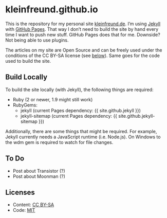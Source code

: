 # kleinfreund.github.io

This is the repository for my personal site [kleinfreund.de](http://hey.kleinfreund.de). I’m using [Jekyll](http://jekyllrb.com) with [GitHub Pages](https://pages.github.com). That way I don’t need to build the site by hand every time I want to push new stuff. GitHub Pages does that for me. Downside? Not being able to use plugins.

The articles on my site are Open Source and can be freely used under the conditions of the CC BY-SA license (see [below](#licenses)). Same goes for the code used to build the site.

## Build Locally

To build the site locally (with Jekyll), the following things are required:

- Ruby (2 or newer, 1.9 might still work)
- RubyGems:
    - jekyll (current Pages dependency: {{ site.github.jekyll }})
    - jekyll-sitemap (current Pages dependency: {{ site.github.jekyll-sitemap }})

Additionally, there are some things that might be required. For example, Jekyll currently needs a JavaScript runtime (i.e. Node.js). On Windows to the wdm gem is required to watch for file changes.

## To Do

- Post about Transistor (?)
- Post about Moonman (?)

## Licenses

- Content: [CC BY-SA](https://creativecommons.org/licenses/by-sa/4.0/)
- Code: [MIT](http://opensource.org/licenses/MIT)
